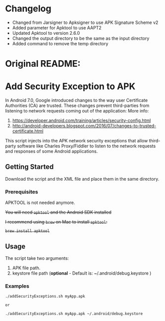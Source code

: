 # Changelog

- Changed from Jarsigner to Apksigner to use APK Signature Scheme v2
- Added parameter for Apktool to use AAPT2
- Updated Apktool to version 2.6.0
- Changed the output directory to be the same as the input directory
- Added command to remove the temp directory


# Original README:

# Add Security Exception to APK

In Android 7.0, Google introduced changes to the way user Certificate Authorities (CA) are trusted. These changes prevent third-parties from listening to network requests coming out of the application:
More info: 
1) https://developer.android.com/training/articles/security-config.html
2) http://android-developers.blogspot.com/2016/07/changes-to-trusted-certificate.html

This script injects into the APK network security exceptions that allow third-party software like Charles Proxy/Fiddler to listen to the network requests and responses of some Android applications.


## Getting Started

Download the script and the XML file and place them in the same directory.

### Prerequisites
APKTOOL is not needed anymore.

~~You will need `apktool` and the Android SDK installed~~

~~I recommend using `brew` on Mac to install `apktool`:~~

~~```brew install apktool```~~

## Usage

The script take two arguments: 
1) APK file path.
2) keystore file path (**optional** - Default is: ~/.android/debug.keystore )

### Examples

```
./addSecurityExceptions.sh myApp.apk

or

./addSecurityExceptions.sh myApp.apk ~/.android/debug.keystore

```
